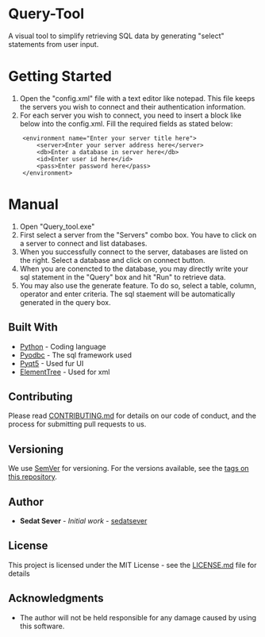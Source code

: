 # Query-Tool
A visual tool to simplify retrieving SQL data by generating "select" statements from user input.

# Getting Started
1. Open the "config.xml" file with a text editor like notepad. This file keeps the servers you wish to connect and their authentication information. 
2. For each server you wish to connect, you need to insert a block like below into the config.xml. Fill the required fields as stated below:

```
    <environment name="Enter your server title here">
        <server>Enter your server address here</server>
        <db>Enter a database in server here</db>
        <id>Enter user id here</id>
        <pass>Enter password here</pass>
    </environment>
```

# Manual
1. Open "Query_tool.exe"
2. First select a server from the "Servers" combo box. You have to click on a server to connect and list databases.
3. When you successfully connect to the server, databases are listed on the right. Select a database and click on connect button.
4. When you are conencted to the database, you may directly write your sql statement in the "Query" box and hit "Run" to retrieve data.
5. You may also use the generate feature. To do so, select a table, column, operator and enter criteria. The sql staement will be automatically generated in the query box.

## Built With
* [Python](https://www.python.org/) - Coding language
* [Pyodbc](https://github.com/mkleehammer/pyodbc) - The sql framework used
* [Pyqt5](https://riverbankcomputing.com/software/pyqt/intro) - Used fur UI
* [ElementTree](https://docs.python.org/2/library/xml.etree.elementtree.html) - Used for xml

## Contributing

Please read [CONTRIBUTING.md](https://gist.github.com/PurpleBooth/b24679402957c63ec426) for details on our code of conduct, and the process for submitting pull requests to us.

## Versioning

We use [SemVer](http://semver.org/) for versioning. For the versions available, see the [tags on this repository](https://github.com/your/project/tags). 

## Author

* **Sedat Sever** - *Initial work* - [sedatsever](https://github.com/sedatsever)

## License

This project is licensed under the MIT License - see the [LICENSE.md](LICENSE.md) file for details

## Acknowledgments

* The author will not be held responsible for any damage caused by using this software.
